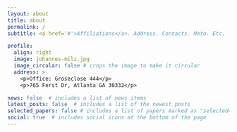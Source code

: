 ```yaml
---
layout: about
title: about
permalink: /
subtitle: <a href='#'>Affiliations</a>. Address. Contacts. Moto. Etc.

profile:
  align: right
  image: johannes-milz.jpg
  image_circular: false # crops the image to make it circular
  address: >
    <p>Office: Groseclose 444</p>
    <p>765 Ferst Dr, Atlanta GA 30332</p>

news: false  # includes a list of news items
latest_posts: false  # includes a list of the newest posts
selected_papers: false # includes a list of papers marked as "selected={true}"
social: true  # includes social icons at the bottom of the page
---
```


